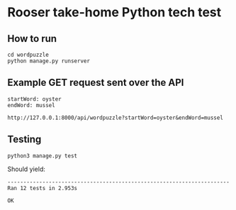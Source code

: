 # Rooser take-home Python tech test

## How to run

```shell
cd wordpuzzle
python manage.py runserver
```

## Example GET request sent over the API 

```
startWord: oyster
endWord: mussel

http://127.0.0.1:8000/api/wordpuzzle?startWord=oyster&endWord=mussel
```

## Testing 

```
python3 manage.py test
```

Should yield: 

```
----------------------------------------------------------------------
Ran 12 tests in 2.953s

OK
```



